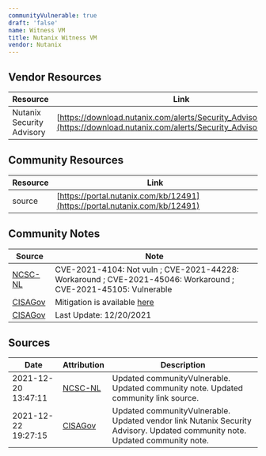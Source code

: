 ```yaml
---
communityVulnerable: true
draft: 'false'
name: Witness VM
title: Nutanix Witness VM
vendor: Nutanix
---
```


## Vendor Resources
| Resource | Link |
| --- | --- |
| Nutanix Security Advisory | [https://download.nutanix.com/alerts/Security_Advisory_0023.pdf](https://download.nutanix.com/alerts/Security_Advisory_0023.pdf) |

## Community Resources
| Resource | Link |
| --- | --- |
| source | [https://portal.nutanix.com/kb/12491](https://portal.nutanix.com/kb/12491) |

## Community Notes
| Source | Note |
| --- | --- |
| [NCSC-NL](https://github.com/NCSC-NL/log4shell/blob/main/software/README.md) | CVE-2021-4104: Not vuln ; CVE-2021-44228: Workaround ; CVE-2021-45046: Workaround ; CVE-2021-45105: Vulnerable </ul> |
| [CISAGov](https://raw.githubusercontent.com/cisagov/log4j-affected-db/develop/README.md) | Mitigation is available [here](https://portal.nutanix.com/kb/12491) |
| [CISAGov](https://raw.githubusercontent.com/cisagov/log4j-affected-db/develop/README.md) | Last Update: 12/20/2021 |

## Sources
| Date | Attribution | Description |
| --- | --- | --- |
| 2021-12-20 13:47:11 | [NCSC-NL](https://github.com/NCSC-NL/log4shell/blob/main/software/README.md) | Updated communityVulnerable. Updated community note. Updated community link source.  |
| 2021-12-22 19:27:15 | [CISAGov](https://raw.githubusercontent.com/cisagov/log4j-affected-db/develop/README.md) | Updated communityVulnerable. Updated vendor link Nutanix Security Advisory. Updated community note. Updated community note.  |
